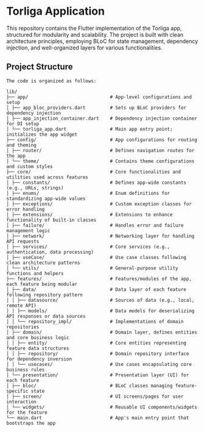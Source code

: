 # Torliga Application

This repository contains the Flutter implementation of the Torliga app, structured for modularity and scalability.
The project is built with clean architecture principles, employing BLoC for state management, dependency injection, and well-organized layers for various functionalities.

## Project Structure

    The code is organized as follows:

    lib/
    ├── app/                              # App-level configurations and setup
    │ ├── app_bloc_providers.dart         # Sets up BLoC providers for dependency injection
    │ ├── app_injection_container.dart    # Dependency injection container for DI setup
    │ └── torliga_app.dart                # Main app entry point; initializes the app widget
    ├── config/                           # App configurations for routing and theming
    │ ├── router/                         # Defines navigation routes for the app
    │ └── theme/                          # Contains theme configurations and custom styles
    ├── core/                             # Core functionalities and utilities used across features
    │ ├── constants/                      # Defines app-wide constants (e.g., URLs, strings)
    │ ├── enums/                          # Enum definitions for standardizing app-wide values
    │ ├── exceptions/                     # Custom exception classes for error handling
    │ ├── extensions/                     # Extensions to enhance functionality of built-in classes
    │ ├── failure/                        # Handles error and failure management logic
    │ ├── network/                        # Networking layer for handling API requests
    │ ├── services/                       # Core services (e.g., authentication, data processing)
    │ ├── useCase/                        # Use case classes following clean architecture patterns
    │ └── utils/                          # General-purpose utility functions and helpers
    ├── features/                         # Features/modules of the app, each feature being modular
    │ ├── data/                           # Data layer of each feature following repository pattern
    │ │ ├── datasource/                   # Sources of data (e.g., local, remote API)
    │ │ ├── models/                       # Data models for deserializing API responses or data sources
    │ │ └── repository_impl/              # Implementations of domain repositories
    │ ├── domain/                         # Domain layer, defines entities and core business logic
    │ │ ├── entity/                       # Core entities representing feature data structures
    │ │ ├── repository/                   # Domain repository interface for dependency inversion
    │ │ └── usecases/                     # Use cases encapsulating core business rules
    │ └── presentation/                   # Presentation layer (UI) for each feature
    │ ├── bloc/                           # BLoC classes managing feature-specific state
    │ ├── screen/                         # UI screens/pages for user interaction
    │ └── widgets/                        # Reusable UI components/widgets for the feature
    └── main.dart                         # App's main entry point that bootstraps the app
